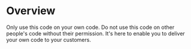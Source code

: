 # Overview

Only use this code on your own code. Do not use this code on other people's code without their permission. It's here
to enable you to deliver your own code to your customers. 